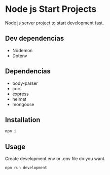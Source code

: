 ﻿# Node js Start Projects
Node js server project to start development fast.

## Dev dependencias
 - Nodemon
 - Dotenv

## Dependencias
 - body-parser
 - cors
 - express
 - helmet
 - mongoose

## Installation
```sh
npm i
```

## Usage
Create development.env or .env file do you want.
```sh
npm run development
```